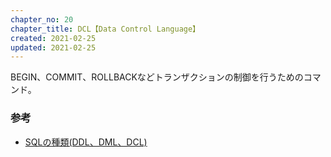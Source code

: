 ```yaml
---
chapter_no: 20
chapter_title: DCL【Data Control Language】
created: 2021-02-25
updated: 2021-02-25
---
```

BEGIN、COMMIT、ROLLBACKなどトランザクションの制御を行うためのコマンド。

### 参考
- [SQLの種類(DDL、DML、DCL)](https://morizyun.github.io/database/sql-ddl-dml-dcl.html)